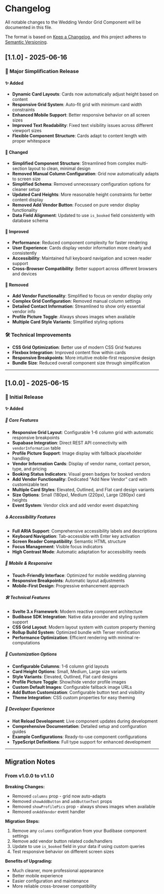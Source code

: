 # Changelog

All notable changes to the Wedding Vendor Grid Component will be documented in this file.

The format is based on [Keep a Changelog](https://keepachangelog.com/en/1.0.0/),
and this project adheres to [Semantic Versioning](https://semver.org/spec/v2.0.0.html).

## [1.1.0] - 2025-06-16

### 🎉 Major Simplification Release

#### ✨ Added
- **Dynamic Card Layouts**: Cards now automatically adjust height based on content
- **Responsive Grid System**: Auto-fit grid with minimum card width constraints
- **Enhanced Mobile Support**: Better responsive behavior on all screen sizes
- **Improved Text Readability**: Fixed text visibility issues across different viewport sizes
- **Flexible Component Structure**: Cards adapt to content length with proper whitespace

#### 🔄 Changed
- **Simplified Component Structure**: Streamlined from complex multi-section layout to clean, minimal design
- **Removed Manual Column Configuration**: Grid now automatically adapts to screen size
- **Simplified Schema**: Removed unnecessary configuration options for cleaner setup
- **Updated Card Heights**: More reasonable height constraints for better content display
- **Removed Add Vendor Button**: Focused on pure vendor display functionality
- **Data Field Alignment**: Updated to use `is_booked` field consistently with database schema

#### 🚀 Improved
- **Performance**: Reduced component complexity for faster rendering
- **User Experience**: Cards display vendor information more clearly and consistently
- **Accessibility**: Maintained full keyboard navigation and screen reader support
- **Cross-Browser Compatibility**: Better support across different browsers and devices

#### 🧹 Removed
- **Add Vendor Functionality**: Simplified to focus on vendor display only
- **Complex Grid Configuration**: Removed manual column settings
- **Detailed Contact Information**: Streamlined to show only essential vendor info
- **Profile Picture Toggle**: Always shows images when available
- **Multiple Card Style Variants**: Simplified styling options

### 🛠️ Technical Improvements
- **CSS Grid Optimization**: Better use of modern CSS Grid features
- **Flexbox Integration**: Improved content flow within cards
- **Responsive Breakpoints**: More intuitive mobile-first responsive design
- **Bundle Size**: Reduced overall component size through simplification

---

## [1.0.0] - 2025-06-15

### 🎉 Initial Release

#### ✨ Added

##### 🎯 Core Features
- **Responsive Grid Layout**: Configurable 1-6 column grid with automatic responsive breakpoints
- **Supabase Integration**: Direct REST API connectivity with `vendorInformation` table
- **Profile Picture Support**: Image display with fallback placeholder handling
- **Vendor Information Cards**: Display of vendor name, contact person, type, and pricing
- **Booking Status Indicators**: Visual green badges for booked vendors
- **Add Vendor Functionality**: Dedicated "Add New Vendor" card with customizable text
- **Multiple Card Styles**: Elevated, Outlined, and Flat card design variants
- **Size Options**: Small (180px), Medium (220px), Large (280px) card heights
- **Event System**: Vendor click and add vendor event dispatching

##### ♿ Accessibility Features
- **Full ARIA Support**: Comprehensive accessibility labels and descriptions
- **Keyboard Navigation**: Tab-accessible with Enter key activation
- **Screen Reader Compatibility**: Semantic HTML structure
- **Focus Management**: Visible focus indicators
- **High Contrast Mode**: Automatic adaptation for accessibility needs

##### 📱 Mobile & Responsive
- **Touch-Friendly Interface**: Optimized for mobile wedding planning
- **Responsive Breakpoints**: Automatic layout adjustments
- **Mobile-First Design**: Progressive enhancement approach

##### 🛠️ Technical Features
- **Svelte 3.x Framework**: Modern reactive component architecture
- **Budibase SDK Integration**: Native data provider and styling system support
- **CSS Grid Layout**: Modern layout system with custom property theming
- **Rollup Build System**: Optimized bundle with Terser minification
- **Performance Optimization**: Efficient rendering with minimal re-computations

##### 🎨 Customization Options
- **Configurable Columns**: 1-6 column grid layouts
- **Card Height Options**: Small, Medium, Large size variants
- **Style Variants**: Elevated, Outlined, Flat card designs
- **Profile Picture Toggle**: Show/hide vendor profile images
- **Custom Default Images**: Configurable fallback image URLs
- **Add Button Customization**: Configurable button text and visibility
- **Theme Integration**: CSS custom properties for easy theming

##### 🔧 Developer Experience
- **Hot Reload Development**: Live component updates during development
- **Comprehensive Documentation**: Detailed setup and configuration guides
- **Example Configurations**: Ready-to-use component configurations
- **TypeScript Definitions**: Full type support for enhanced development

---

## Migration Notes

### From v1.0.0 to v1.1.0

**Breaking Changes:**
- Removed `columns` prop - grid now auto-adapts
- Removed `showAddButton` and `addButtonText` props
- Removed `showProfilePics` prop - always shows images when available
- Removed `onAddVendor` event handler

**Migration Steps:**
1. Remove any `columns` configuration from your Budibase component settings
2. Remove add vendor button related code/handlers
3. Update to use `is_booked` field in your data if using custom queries
4. Test responsive behavior on different screen sizes

**Benefits of Upgrading:**
- Much cleaner, more professional appearance
- Better mobile experience
- Easier configuration and maintenance
- More reliable cross-browser compatibility